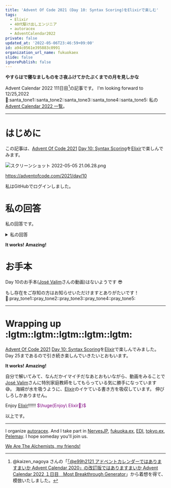 ```yaml
---
title: 'Advent Of Code 2021 (Day 10: Syntax Scoring)をElixirで楽しむ'
tags:
  - Elixir
  - 40代駆け出しエンジニア
  - autoracex
  - AdventCalendar2022
private: false
updated_at: '2022-05-06T23:46:59+09:00'
id: a94c0561e395883c0991
organization_url_name: fukuokaex
slide: false
ignorePublish: false
---
```


**やすらはで寝なましものをさ夜ふけてかたぶくまでの月を見しかな**

Advent Calendar 2022 111日目[^1]の記事です。
I'm looking forward to 12/25,2022 :santa::santa_tone1::santa_tone2::santa_tone3::santa_tone4::santa_tone5:
私の[Advent Calendar 2022 一覧](https://docs.google.com/spreadsheets/d/1HQvFjagQLRPjOYAjDVzWp9S4b8dKixxvvaz_TtbZWto/edit#gid=1723448955)。

[^1]: @kaizen_nagoya さんの「[「@e99h2121 アドベントカレンダーではありますまいか Advent Calendar 2020」の改訂版ではありますまいか Advent Calendar 2022 １日目　Most Breakthrough Generator](https://qiita.com/kaizen_nagoya/items/49ebebee3a0377f3b59b)」から着想を得て、模倣いたしました。 

---



# はじめに

この記事は、[Advent Of Code 2021](https://adventofcode.com/2021) [Day 10: Syntax Scoring](https://adventofcode.com/2021/day/10)を[Elixir](https://elixir-lang.org/)で楽しんでみます。


![スクリーンショット 2022-05-05 21.06.28.png](https://qiita-image-store.s3.ap-northeast-1.amazonaws.com/0/131808/7d6f05ea-cf06-a19f-a155-4aa944a0efb2.png)






https://adventofcode.com/2021/day/10


私はGitHubでログインしました。

# 私の回答

私の回答です。


<details><summary>私の回答</summary>

```elixir
input = """
[({(<(())[]>[[{[]{<()<>>
[(()[<>])]({[<{<<[]>>(
{([(<{}[<>[]}>{[]{[(<()>
(((({<>}<{<{<>}{[]{[]{}
[[<[([]))<([[{}[[()]]]
[{[{({}]{}}([{[{{{}}([]
{<[[]]>}<{[{[{[]{()[[[]
[<(<(<(<{}))><([]([]()
<{([([[(<>()){}]>(<<{{
<{([{{}}[<[[[<>{}]]]>[]]
"""
```

```elixir
defmodule Recursion do
  def recur(list) do
    recur(list, [])
  end

  defp scores([], stack) do
    stack
    |> Enum.reverse()
    |> Enum.reduce(0, fn point, acc ->
      5 * acc + point
    end)
  end

  defp scores([?( | tail], stack), do: scores(tail, [1 | stack])
  defp scores([?[ | tail], stack), do: scores(tail, [2 | stack])
  defp scores([?{ | tail], stack), do: scores(tail, [3 | stack])
  defp scores([?< | tail], stack), do: scores(tail, [4 | stack])

  defp recur([], stack), do: {:incorrect, scores(stack, [])}

  defp recur([head | tail], stack) when head in [?(, ?[, ?{, ?<], do: recur(tail, [head | stack])

  defp recur([?) | tail], [?( | stack]), do: recur(tail, stack)

  defp recur([?) | _tail], _stack), do: {:corrupted, 3}

  defp recur([?] | tail], [?[ | stack]), do: recur(tail, stack)

  defp recur([?] | _tail], _stack), do: {:corrupted, 57}

  defp recur([?} | tail], [?{ | stack]), do: recur(tail, stack)

  defp recur([?} | _tail], _stack), do: {:corrupted, 1197}

  defp recur([?> | tail], [?< | stack]), do: recur(tail, stack)

  defp recur([?> | _tail], _stack), do: {:corrupted, 25137}
end
```

## Part 1

```elixir
input
|> String.split("\n", trim: true)
|> Enum.map(fn line ->
  line
  |> String.to_charlist()
  |> Recursion.recur()
end)
|> Enum.reduce(0, fn
  {:corrupted, score}, acc -> acc + score
  {:incorrect, _score}, acc -> acc
end)
|> IO.inspect()
```

## Part 2

```elixir
scores =
  input
  |> String.split("\n", trim: true)
  |> Enum.map(fn line ->
    line
    |> String.to_charlist()
    |> Recursion.recur()
  end)
  |> Enum.reduce([], fn
    {:corrupted, _score}, acc -> acc
    {:incorrect, score}, acc -> [score | acc]
  end)
  |> Enum.sort()
  |> IO.inspect()

scores
|> Enum.at(div(Enum.count(scores), 2))
|> IO.inspect()
```


</details>

**It works!**
**Amazing!**




# お手本

Day 10のお手本([José Valim](https://twitter.com/josevalim)さんの動画)はないようです :sunglasses:

もし存在をご存知の方はお知らせいただけますとありがたいです！ :pray::pray_tone1::pray_tone2::pray_tone3::pray_tone4::pray_tone5:



---

# Wrapping up :lgtm::lgtm::lgtm::lgtm::lgtm:

[Advent Of Code 2021](https://adventofcode.com/2021) [Day 10: Syntax Scoring](https://adventofcode.com/2021/day/10)を[Elixir](https://elixir-lang.org/)で楽しんでみました。
Day 25まであるので引き続き楽しんでいきたいとおもいます。

**It works!**
**Amazing!**

自分で解いてみて、なんだかイマイチだなあとおもいながら、動画をみることで[José Valim](https://twitter.com/josevalim)さんに特別家庭教師をしてもらっている気に勝手になっています :sweat_smile:。
海綿が水を吸うように、[Elixir](https://elixir-lang.org/)のイケている書き方を吸収しています。
伸びしろしかありません。

Enjoy [Elixir](https://elixir-lang.org/):bangbang::bangbang::bangbang:
<font color="purple">$\huge{Enjoy\ Elixir🚀}$</font>



以上です。





---



I organize [autoracex](https://autoracex.connpass.com/).
And I take part in [NervesJP](https://nerves-jp.connpass.com/), [fukuoka.ex](https://fukuokaex.connpass.com/), [EDI](https://fukuokaex.connpass.com/), [tokyo.ex](https://beam-lang.connpass.com/), [Pelemay](https://pelemay.connpass.com/).
I hope someday you'll join us.

[We Are The Alchemists, my friends!](https://www.youtube.com/watch?v=04854XqcfCY)




